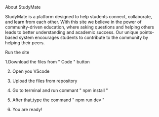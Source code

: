 About StudyMate

StudyMate is a platform designed to help students connect, collaborate, and learn from each other. With this site we believe in the power of community-driven education, where asking questions and helping others leads to better understanding and academic success.
Our unique points-based system encourages students to contribute to the community by helping their peers.

Run the site


  1.Download the files from " Code " button

  2. Open you VScode
  
  3. Upload the files from repository
  
  4. Go to terminal and run commant " npm install "
  
  5. After that,type the command " npm run dev "
  
  6. You are ready!

